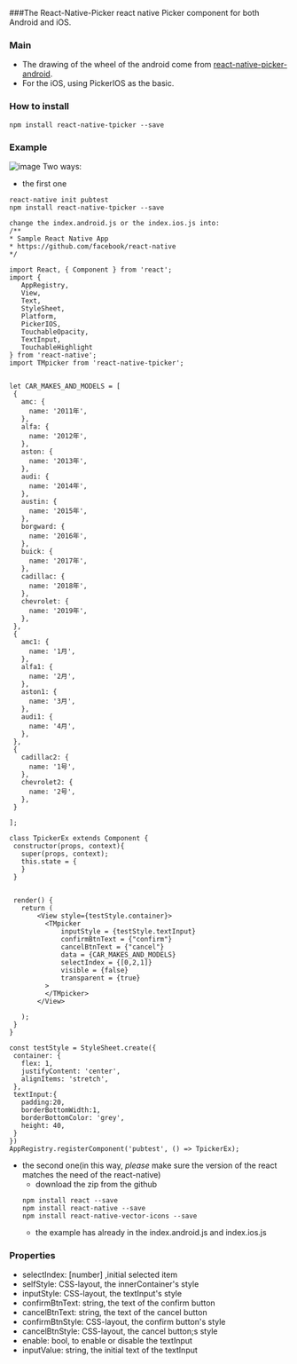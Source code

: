 ###The React-Native-Picker
react native Picker component for both Android and iOS.

### Main 
* The drawing of the wheel of the android come from [react-native-picker-android](https://github.com/beefe/react-native-picker-android).
* For the iOS, using PickerIOS as the basic.

### How to install
```
npm install react-native-tpicker --save
```

### Example
![image](https://github.com/lulutia/react-native-tpicker/blob/master/show.gif)
Two ways:
  * the first one
  
  ```
  react-native init pubtest
  npm install react-native-tpicker --save  
  
  change the index.android.js or the index.ios.js into:
 /**
  * Sample React Native App
  * https://github.com/facebook/react-native
  */
 
 import React, { Component } from 'react';
 import {
     AppRegistry,
     View,
     Text,
     StyleSheet,
     Platform,
     PickerIOS,
     TouchableOpacity,
     TextInput,
     TouchableHighlight
 } from 'react-native';
 import TMpicker from 'react-native-tpicker';
 
 
 let CAR_MAKES_AND_MODELS = [
   {
     amc: {
       name: '2011年',
     },
     alfa: {
       name: '2012年',
     },
     aston: {
       name: '2013年',
     },
     audi: {
       name: '2014年',
     },
     austin: {
       name: '2015年',
     },
     borgward: {
       name: '2016年',
     },
     buick: {
       name: '2017年',
     },
     cadillac: {
       name: '2018年',
     },
     chevrolet: {
       name: '2019年',
     },
   },
   {
     amc1: {
       name: '1月',
     },
     alfa1: {
       name: '2月',
     },
     aston1: {
       name: '3月',
     },
     audi1: {
       name: '4月',
     },
   },
   {
     cadillac2: {
       name: '1号',
     },
     chevrolet2: {
       name: '2号',
     },
   }
 
 ];
 
 class TpickerEx extends Component {
   constructor(props, context){
     super(props, context);
     this.state = {
     }
   }
 
 
   render() {
     return (
         <View style={testStyle.container}>
           <TMpicker
               inputStyle = {testStyle.textInput}
               confirmBtnText = {"confirm"}
               cancelBtnText = {"cancel"}
               data = {CAR_MAKES_AND_MODELS}
               selectIndex = {[0,2,1]}
               visible = {false}
               transparent = {true}
           >
           </TMpicker>
         </View>
 
     );
   }
 }
 
 const testStyle = StyleSheet.create({
   container: {
     flex: 1,
     justifyContent: 'center',
     alignItems: 'stretch',
   },
   textInput:{
     padding:20,
     borderBottomWidth:1,
     borderBottomColor: 'grey',
     height: 40,
   }
 })
 AppRegistry.registerComponent('pubtest', () => TpickerEx);

  ```
  * the second one(in this way, *please* make sure the version of the react matches the need of the react-native)
    * download the zip from the github
    ```
    npm install react --save
    npm install react-native --save
    npm install react-native-vector-icons --save
    
    ```
    * the example has already in the index.android.js and index.ios.js
    
### Properties
 * selectIndex: [number] ,initial selected item
 * selfStyle: CSS-layout, the innerContainer's style
 * inputStyle: CSS-layout, the textInput's style
 * confirmBtnText: string, the text of the confirm button
 * cancelBtnText: string, the text of the cancel button
 * confirmBtnStyle: CSS-layout, the confirm button's style
 * cancelBtnStyle: CSS-layout, the cancel button;s style
 * enable: bool, to enable or disable the textInput
 * inputValue: string, the initial text of the textInput
 
